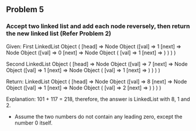 ## Problem 5

### Accept two linked list and add each node reversely, then return the new linked list (Refer Problem 2)

Given:
First LinkedList Object ( [head] =>
Node Object ([val] => 1 [next] =>
Node Object ([val] => 0 [next] =>
Node Object ( [val] => 1 [next] => ) ) ) )

Second LinkedList Object ( [head] =>
Node Object ([val] => 7 [next] =>
Node Object ([val] => 1 [next] =>
Node Object ( [val] => 1 [next] => ) ) ) )

Return:
LinkedList Object ( [head] =>
Node Object ([val] => 8 [next] =>
Node Object ([val] => 1 [next] =>
Node Object ( [val] => 2 [next] => ) ) ) )

Explanation: 101 + 117 = 218, therefore, the answer is LinkedList with 8, 1 and 2.

-   Assume the two numbers do not contain any leading zero, except the number 0 itself.
